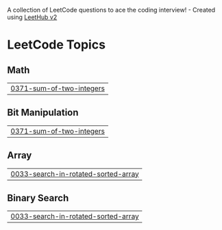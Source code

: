 A collection of LeetCode questions to ace the coding interview! - Created using [LeetHub v2](https://github.com/arunbhardwaj/LeetHub-2.0)
<!---LeetCode Topics Start-->
# LeetCode Topics
## Math
|  |
| ------- |
| [0371-sum-of-two-integers](https://github.com/ShivajiRam108/Leetcode-Problems/tree/master/0371-sum-of-two-integers) |
## Bit Manipulation
|  |
| ------- |
| [0371-sum-of-two-integers](https://github.com/ShivajiRam108/Leetcode-Problems/tree/master/0371-sum-of-two-integers) |
## Array
|  |
| ------- |
| [0033-search-in-rotated-sorted-array](https://github.com/ShivajiRam108/Leetcode-Problems/tree/master/0033-search-in-rotated-sorted-array) |
## Binary Search
|  |
| ------- |
| [0033-search-in-rotated-sorted-array](https://github.com/ShivajiRam108/Leetcode-Problems/tree/master/0033-search-in-rotated-sorted-array) |
<!---LeetCode Topics End-->